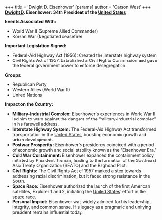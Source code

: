 +++
 title = 'Dwight D. Eisenhower'
[params]
	author = 'Carson West'
+++
**[Dwight D](./../dwight-d/). Eisenhower: 34th President of the [United States](./../united-states/)**

**Events Associated With:**

* World War II (Supreme Allied Commander)
* Korean War (Negotiated ceasefire)

**Important Legislation Signed:**

* Federal-Aid Highway Act (1956): Created the interstate highway system
* Civil Rights Act of 1957: Established a Civil Rights Commission and gave the federal government power to enforce desegregation

**Groups:**

* Republican Party
* Western Allies (World War II)
* United Nations

**Impact on the Country:**

* **Military-Industrial Complex:** Eisenhower's experiences in World War II led him to warn against the dangers of the "military-industrial complex" in his farewell address.
* **Interstate Highway System:** The Federal-Aid Highway Act transformed transportation in the [United States](./../united-states/), boosting economic growth and urban development.
* **Postwar Prosperity:** Eisenhower's presidency coincided with a period of economic growth and social stability known as the "Eisenhower Era."
* **Cold War Containment:** Eisenhower expanded the containment policy initiated by President Truman, leading to the formation of the Southeast Asia Treaty Organization (SEATO) and the Baghdad Pact.
* **Civil Rights:** The Civil Rights Act of 1957 marked a step towards addressing racial discrimination, but it faced strong resistance in the South.
* **Space Race:** Eisenhower authorized the launch of the first American satellites, Explorer 1 and 2, initiating the [United States](./../united-states/)' effort in the space race.
* **Personal Impact:** Eisenhower was widely admired for his leadership, integrity, and common sense. His legacy as a pragmatic and unifying president remains influential today.